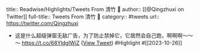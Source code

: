 title:: Readwise/Highlights/Tweets From 清竹 
author:: [[@Qingzhuxi on Twitter]]
full-title:: Tweets From 清竹 
category:: #tweets
url:: https://twitter.com/Qingzhuxi

- 这是什么超级弹窗无敌广告，为了防止禁掉它，它居然会自己跑，啊啊啊～～～ https://t.co/68YldglWiZ ([View Tweet](https://twitter.com/Qingzhuxi/status/1717356427281576447)) #Highlight #[[2023-10-26]]